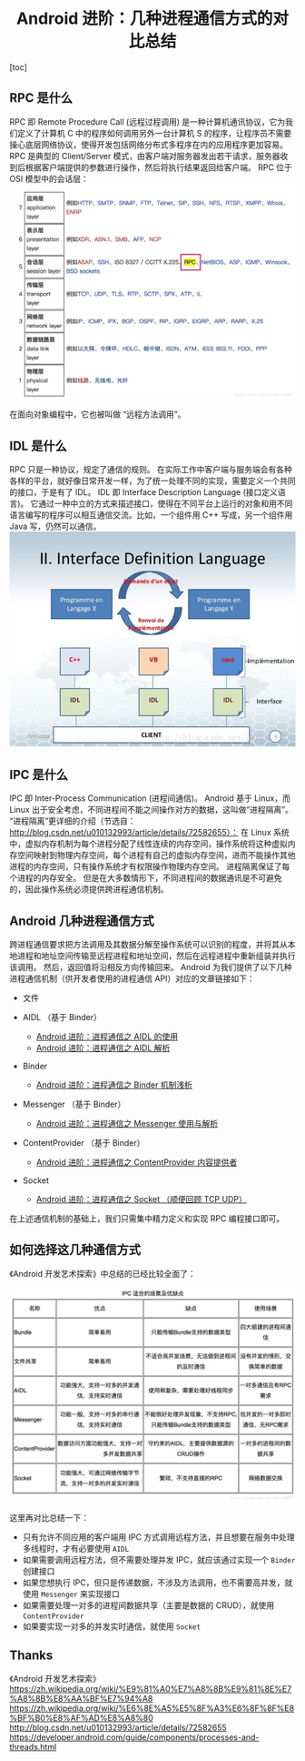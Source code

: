 <h1 align="center">Android 进阶：几种进程通信方式的对比总结</h1>

[toc]

## RPC 是什么

RPC 即 Remote Procedure Call (远程过程调用) 是一种计算机通讯协议，它为我们定义了计算机 C 中的程序如何调用另外一台计算机 S 的程序，让程序员不需要操心底层网络协议，使得开发包括网络分布式多程序在内的应用程序更加容易。
RPC 是典型的 Client/Server 模式，由客户端对服务器发出若干请求，服务器收到后根据客户端提供的参数进行操作，然后将执行结果返回给客户端。
RPC 位于 OSI 模型中的会话层： 
![img](media/SouthEast.jpeg)

在面向对象编程中，它也被叫做 “远程方法调用”。
## IDL 是什么
RPC 只是一种协议，规定了通信的规则。
在实际工作中客户端与服务端会有各种各样的平台，就好像日常开发一样，为了统一处理不同的实现，需要定义一个共同的接口，于是有了 IDL。
IDL 即 Interface Description Language (接口定义语言)。
它通过一种中立的方式来描述接口，使得在不同平台上运行的对象和用不同语言编写的程序可以相互通信交流。比如，一个组件用 C++ 写成，另一个组件用 Java 写，仍然可以通信。
![img](media/SouthEast-20210128180004276.jpeg)

## IPC 是什么
IPC 即 Inter-Process Communication (进程间通信)。
Android 基于 Linux，而 Linux 出于安全考虑，不同进程间不能之间操作对方的数据，这叫做“进程隔离”。
“进程隔离”更详细的介绍（节选自：http://blog.csdn.net/u010132993/article/details/72582655）：
在 Linux 系统中，虚拟内存机制为每个进程分配了线性连续的内存空间，操作系统将这种虚拟内存空间映射到物理内存空间，每个进程有自己的虚拟内存空间，进而不能操作其他进程的内存空间，只有操作系统才有权限操作物理内存空间。 
进程隔离保证了每个进程的内存安全。
但是在大多数情形下，不同进程间的数据通讯是不可避免的，因此操作系统必须提供跨进程通信机制。
## Android 几种进程通信方式

跨进程通信要求把方法调用及其数据分解至操作系统可以识别的程度，并将其从本地进程和地址空间传输至远程进程和地址空间，然后在远程进程中重新组装并执行该调用。
然后，返回值将沿相反方向传输回来。 
Android 为我们提供了以下几种进程通信机制（供开发者使用的进程通信 API）对应的文章链接如下：

* 文件
* AIDL （基于 Binder） 
    * [Android 进阶：进程通信之 AIDL 的使用](http://blog.csdn.net/u011240877/article/details/72765136)
    * [Android 进阶：进程通信之 AIDL 解析](http://blog.csdn.net/u011240877/article/details/72825706)
* Binder 
  
    * [Android 进阶：进程通信之 Binder 机制浅析](http://blog.csdn.net/u011240877/article/details/72801425)
* Messenger （基于 Binder） 
  
    * [Android 进阶：进程通信之 Messenger 使用与解析](http://blog.csdn.net/u011240877/article/details/72836178)
* ContentProvider （基于 Binder） 
  
    * [Android 进阶：进程通信之 ContentProvider 内容提供者](http://blog.csdn.net/u011240877/article/details/72848608)
* Socket 
    * [Android 进阶：进程通信之 Socket （顺便回顾 TCP UDP）](http://blog.csdn.net/u011240877/article/details/72860483)


在上述通信机制的基础上，我们只需集中精力定义和实现 RPC 编程接口即可。

## 如何选择这几种通信方式
《Android 开发艺术探索》中总结的已经比较全面了：

![img](media/SouthEast-20210128180019100.jpeg)

这里再对比总结一下：

* 只有允许不同应用的客户端用 IPC 方式调用远程方法，并且想要在服务中处理多线程时，才有必要使用 `AIDL`
* 如果需要调用远程方法，但不需要处理并发 IPC，就应该通过实现一个 `Binder` 创建接口
* 如果您想执行 IPC，但只是传递数据，不涉及方法调用，也不需要高并发，就使用 `Messenger` 来实现接口
* 如果需要处理一对多的进程间数据共享（主要是数据的 CRUD），就使用 `ContentProvider`
* 如果要实现一对多的并发实时通信，就使用 `Socket`


## Thanks
《Android 开发艺术探索》 
https://zh.wikipedia.org/wiki/%E9%81%A0%E7%A8%8B%E9%81%8E%E7%A8%8B%E8%AA%BF%E7%94%A8 
https://zh.wikipedia.org/wiki/%E6%8E%A5%E5%8F%A3%E6%8F%8F%E8%BF%B0%E8%AF%AD%E8%A8%80 
http://blog.csdn.net/u010132993/article/details/72582655 
https://developer.android.com/guide/components/processes-and-threads.html